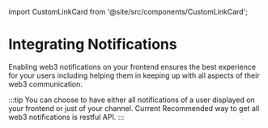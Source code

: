 import CustomLinkCard from '@site/src/components/CustomLinkCard';

# Integrating Notifications

Enabling web3 notifications on your frontend ensures the best experience for your users including helping them in keeping up with all aspects of their web3 communication.&#x20;

:::tip
You can choose to have either all notifications of a user displayed on your frontend or just of your channel. Current Recommended way to get all web3 notifications is restful API.
:::

<CustomLinkCard text="Receiving via Restful API" link="../receiving-notifications/receiving-via-restful-api"/>
